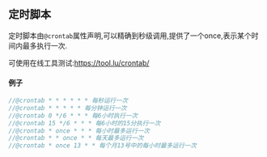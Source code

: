 ## 定时脚本

定时脚本由`@crontab`属性声明,可以精确到秒级调用,提供了一个once,表示某个时间内最多执行一次.

可使用在线工具测试:https://tool.lu/crontab/

#### 例子

```javascript
//@crontab * * * * * * 每秒运行一次
//@crontab * * * * * 每分钟运行一次
//@crontab 0 */6 * * * 每6小时执行一次
//@crontab 15 */6 * * * 每6小时的15分执行一次
//@crontab * once * * * 每小时最多运行一次
//@crontab * * once * * 每天最多运行一次
//@crontab * once 13 * * 每个月13号中的每小时最多运行一次
```




